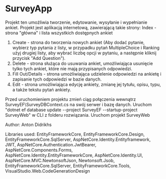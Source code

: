 # SurveyApp

Projekt ten umożliwia tworzenie, edytowanie, wysyłanie i wypełnianie ankiet. Projekt jest aplikacją internetową, zawierającą takie strony: Index - strona "główna" i lista wszystkich dostępnych ankiet 
1. Create - strona do tworzenia nowych ankiet (Aby dodać pytanie, wybierz typ pytania z listy, w przypadku pytań MultipleChoice i Ranking użyj drugiej listy, aby wybrać liczbę opcji w pytaniu, a następnie kliknij przycisk "Add Question").
2. Delete - strona służąca do usuwania ankiet, umożliwiająca usunięcie tylko tych ankiet, które nie mają przypisanych odpowiedzi. 
3. Fill Out/Details - strona umożliwiająca udzielenie odpowiedzi na ankietę i zapisanie tych odpowiedzi w bazie danych. 
4. Edit - strona umożliwiająca edycję ankiety, zmianę jej tytułu, opisu, typu, a także tekstu pytań ankiety.

Przed uruchomieniem projektu zmień ciąg połączenia wewnątrz SurveyEF\SurveyDBContext.cs na swój serwer i bazę danych. Uruchom "dotnet ef database update --project SurveyEF --startup-project SurveyWeb" w CLI z folderu rozwiązania. Uruchom projekt SurveyWeb

Author: Anton Didrikhs

Libraries used: EntityFrameworkCore, EntityFrameworkCore.Design, EntityFrameworkCore.SqlServer, AspNetCore.Identity.Entityframework, JWT, AspNetCore.Authentication.JwtBearer, AspNetCore.Components.Forms, AspNetCore.Identity.EntityFrameworkCore, AspNetCore.Identity.UI, AspNetCore.MVC.NewtonsoftJson, Newtonsoft.Jsob, EntityFrameworkCore.SqlServer, EntityFrameworkCore.Tools, VisualStudio.Web.CodeGenerationDesign
